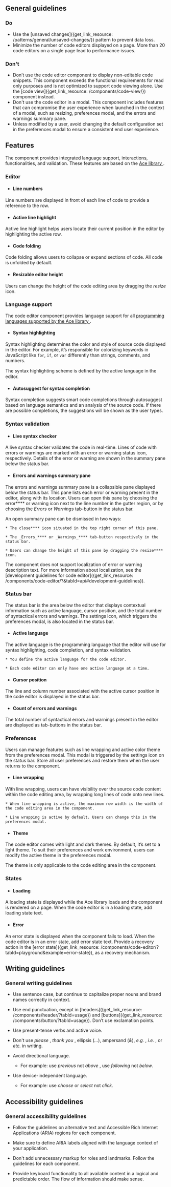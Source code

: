 ## General guidelines

### Do

  * Use the [unsaved changes]({get_link_resource: /patterns/general/unsaved-changes/}) pattern to prevent data loss.
  * Minimize the number of code editors displayed on a page. More than 20 code editors on a single page lead to performance issues.



### Don't

  * Don’t use the code editor component to display non-editable code snippets. This component exceeds the functional requirements for read only purposes and is not optimized to support code viewing alone. Use the [code view]({get_link_resource: /components/code-view/}) component instead.
  * Don't use the code editor in a modal. This component includes features that can compromise the user experience when launched in the context of a modal, such as resizing, preferences modal, and the errors and warnings summary pane.
  * Unless modified by a user, avoid changing the default configuration set in the preferences modal to ensure a consistent end user experience. 



## Features

The component provides integrated language support, interactions, functionalities, and validation. These features are based on the [Ace library ](https://ace.c9.io/#nav=about&api=editor).

### Editor

  * #### Line numbers

Line numbers are displayed in front of each line of code to provide a reference to the row.

  * #### Active line highlight

Active line highlight helps users locate their current position in the editor by highlighting the active row.

  * #### Code folding

Code folding allows users to collapse or expand sections of code. All code is unfolded by default.

  * #### Resizable editor height

Users can change the height of the code editing area by dragging the _resize_  icon.




### Language support

The code editor component provides language support for all [programming languages supported by the Ace library ](https://github.com/ajaxorg/ace/tree/master/lib/ace/mode). 

  * #### Syntax highlighting

Syntax highlighting determines the color and style of source code displayed in the editor. For example, it’s responsible for colorizing keywords in JavaScript like `for`, `if`, or `var` differently than strings, comments, and numbers.  


The syntax highlighting scheme is deﬁned by the active language in the editor.

  * #### Autosuggest for syntax completion

Syntax completion suggests smart code completions through autosuggest based on language semantics and an analysis of the source code. If there are possible completions, the suggestions will be shown as the user types.




### Syntax validation

  * #### Live syntax checker

A live syntax checker validates the code in real-time. Lines of code with errors or warnings are marked with an error or warning status icon, respectively. Details of the error or warning are shown in the summary pane below the status bar.

  * #### Errors and warnings summary pane

The errors and warnings summary pane is a collapsible pane displayed below the status bar. This pane lists each error or warning present in the editor, along with its location. Users can open this pane by choosing the error**** or warning icon next to the line number in the gutter region, or by choosing the _Errors_  or _Warnings_  tab-button in the status bar.

An open summary pane can be dismissed in two ways:

    * The close**** icon situated in the top right corner of this pane.

    * The _Errors_**** or _Warnings_**** tab-button respectively in the status bar.

    * Users can change the height of this pane by dragging the resize**** icon.

The component does not support localization of error or warning description text. For more information about localization, see the [development guidelines for code editor]({get_link_resource: /components/code-editor/?&tabId=api#development-guidelines}).

 




### Status bar

The status bar is the area below the editor that displays contextual information such as active language, cursor position, and the total number of syntactical errors and warnings. The settings icon, which triggers the preferences modal, is also located in the status bar.

  * #### Active language

The active language is the programming language that the editor will use for syntax highlighting, code completion, and syntax validation.

    * You define the active language for the code editor.

    * Each code editor can only have one active language at a time.

  * #### Cursor position

The line and column number associated with the active cursor position in the code editor is displayed in the status bar.

  * #### Count of errors and warnings

The total number of syntactical errors and warnings present in the editor are displayed as tab-buttons in the status bar.




### Preferences

Users can manage features such as line wrapping and active color theme from the preferences modal. This modal is triggered by the settings icon on the status bar. Store all user preferences and restore them when the user returns to the component.

  * #### Line wrapping

With line wrapping, users can have visibility over the source code content within the code editing area, by wrapping long lines of code onto new lines.

    * When line wrapping is active, the maximum row width is the width of the code editing area in the component.

    * Line wrapping is active by default. Users can change this in the preferences modal.

  * #### Theme

The code editor comes with light and dark themes. By default, it’s set to a light theme. To suit their preferences and work environment, users can modify the active theme in the preferences modal.

The theme is only applicable to the code editing area in the component.




### States

  * #### Loading

A loading state is displayed while the Ace library loads and the component is rendered on a page. When the code editor is in a loading state, add loading state text.

  * #### Error

An error state is displayed when the component fails to load. When the code editor is in an error state, add error state text. Provide a recovery action in the [error state]({get_link_resource: /components/code-editor/?tabId=playground&example=error-state}), as a recovery mechanism.




## Writing guidelines

### General writing guidelines

  * Use sentence case, but continue to capitalize proper nouns and brand names correctly in context.

  * Use end punctuation, except in [headers]({get_link_resource: /components/header/?tabId=usage}) and [buttons]({get_link_resource: /components/button/?tabId=usage}). Don’t use exclamation points.

  * Use present-tense verbs and active voice.

  * Don't use _please_ , _thank you_ , ellipsis (_..._), ampersand (_&_), _e.g._ , _i.e._ , or _etc._ in writing.

  * Avoid directional language.

    * For example: use _previous_ not _above_ , use _following_ not _below_.

  * Use device-independent language.

    * For example: use _choose_ or _select_ not _click_.




## Accessibility guidelines

### General accessibility guidelines

  * Follow the guidelines on alternative text and Accessible Rich Internet Applications (ARIA) regions for each component.

  * Make sure to define ARIA labels aligned with the language context of your application.

  * Don't add unnecessary markup for roles and landmarks. Follow the guidelines for each component.

  * Provide keyboard functionality to all available content in a logical and predictable order. The flow of information should make sense.



